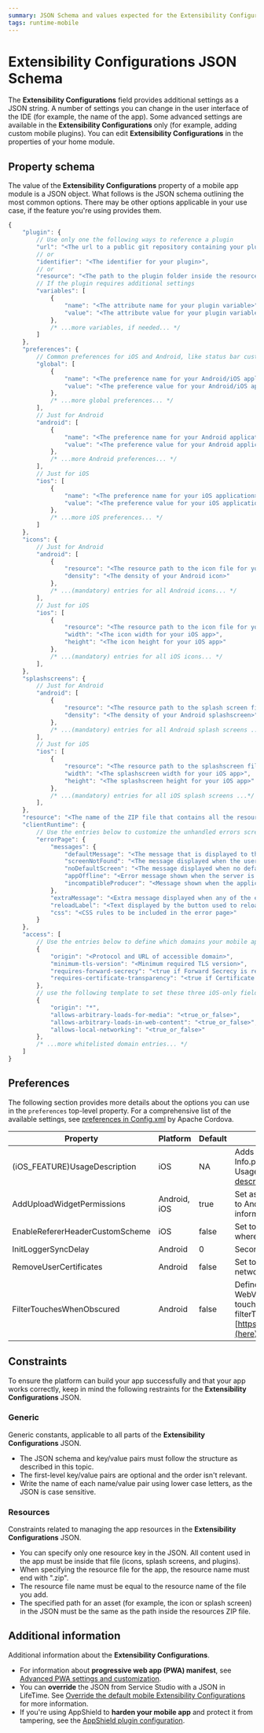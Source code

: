 ```yaml
---
summary: JSON Schema and values expected for the Extensibility Configurations property.
tags: runtime-mobile
---
```


# Extensibility Configurations JSON Schema

The **Extensibility Configurations** field provides additional settings as a JSON string. A number of settings you can change in the user interface of the IDE (for example, the name of the app). Some advanced settings are available in the **Extensibility Configurations** only (for example, adding custom mobile plugins). You can edit **Extensibility Configurations** in the properties of your home module.

## Property schema

The value of the **Extensibility Configurations** property of a mobile app module is a JSON object. What follows is the JSON schema outlining the most common options. There may be other options applicable in your use case, if the feature you're using provides them. 

```javascript 
{
    "plugin": {
        // Use only one the following ways to reference a plugin
        "url": "<The url to a public git repository containing your plugin>",
        // or
        "identifier": "<The identifier for your plugin>",
        // or
        "resource": "<The path to the plugin folder inside the resources file ZIP>",
        // If the plugin requires additional settings
        "variables": [
            {
                "name": "<The attribute name for your plugin variable>",
                "value": "<The attribute value for your plugin variable>"
            },
            /* ...more variables, if needed... */
        ]
    },
    "preferences": {
        // Common preferences for iOS and Android, like status bar customization settings
        "global": [
            {
                "name": "<The preference name for your Android/iOS application>",
                "value": "<The preference value for your Android/iOS application>"
            },
            /* ...more global preferences... */
        ],
        // Just for Android
        "android": [
            {
                "name": "<The preference name for your Android application>",
                "value": "<The preference value for your Android application>"
            },
            /* ...more Android preferences... */
        ],
        // Just for iOS
        "ios": [
            {
                "name": "<The preference name for your iOS application>",
                "value": "<The preference value for your iOS application>"
            },
            /* ...more iOS preferences... */
        ]
    },
    "icons": {
        // Just for Android
        "android": [
            {
                "resource": "<The resource path to the icon file for your Android app>",
                "density": "<The density of your Android icon>"
            },
            /* ...(mandatory) entries for all Android icons... */
        ],
        // Just for iOS
        "ios": [
            {
                "resource": "<The resource path to the icon file for your iOS app>",
                "width": "<The icon width for your iOS app>",
                "height": "<The icon height for your iOS app>"
            },
            /* ...(mandatory) entries for all iOS icons... */
        ],
    },
    "splashscreens": {
        // Just for Android
        "android": [
            {
                "resource": "<The resource path to the splash screen file for your Android app>",
                "density": "<The density of your Android splashscreen>"
            },
            /* ...(mandatory) entries for all Android splash screens ...*/
        ],
        // Just for iOS
        "ios": [
            {
                "resource": "<The resource path to the splashscreen file for your iOS app>",
                "width": "<The splashscreen width for your iOS app>",
                "height": "<The splashscreen height for your iOS app>"
            },
            /* ...(mandatory) entries for all iOS splash screens ...*/
        ],
    },
    "resource": "<The name of the ZIP file that contains all the resources you're using>",
    "clientRuntime": {
        // Use the entries below to customize the unhandled errors screen
        "errorPage": {
            "messages": {
                "defaultMessage": "<The message that is displayed to the user when a generic error occurs>",
                "screenNotFound": "<The message displayed when the user navigates to an inexistent screen>",
                "noDefaultScreen": "<The message displayed when no default screen was configured in the application>",
                "appOffline": "<Error message shown when the server is offline>",
                "incompatibleProducer": "<Message shown when the application uses an incompatible producer module>"
            },
            "extraMessage": "<Extra message displayed when any of the errors above occur>",
            "reloadLabel": "<Text displayed by the button used to reload the application>",
            "css": "<CSS rules to be included in the error page>"
        }
    },
    "access": [
        // Use the entries below to define which domains your mobile app can connect to
        {
            "origin": "<Protocol and URL of accessible domain>",
            "minimum-tls-version": "<Minimum required TLS version>",
            "requires-forward-secrecy": "<true if Forward Secrecy is required for this origin>",
            "requires-certificate-transparency": "<true if Certificate Transparency is required for this origin>"
        },
        // use the following template to set these three iOS-only fields
        {
            "origin": "*",
            "allows-arbitrary-loads-for-media": "<true_or_false>",
            "allows-arbitrary-loads-in-web-content": "<true_or_false>",
            "allows-local-networking": "<true_or_false>"
        },
        /* ...more whitelisted domain entries... */
    ]
}
```

## Preferences

The following section provides more details about the options you can use in the `preferences` top-level property. For a comprehensive list of the available settings, see [preferences in Config.xml](https://cordova.apache.org/docs/en/dev/config_ref/index.html#preference) by Apache Cordova. 

| Property                          | Platform | Default | Description |
| --------------------------------- | -------- | ------- | ----------- |
| (iOS_FEATURE)UsageDescription    | iOS        | NA       | Adds preferences that match the pattern of UsageDescription to the Info.plist file. For full list, see [Cocoa Keys](https://developer.apple.com/library/archive/documentation/General/Reference/InfoPlistKeyReference/Articles/CocoaKeys.html#//apple_ref/doc/uid/TP40009251-SW1) and filter by UsageDescription. For an example, see information about [iOS usage descriptions](https://success.outsystems.com/Support/Release_Notes/Mobile_Apps_Build_Service/MABS_Version_7.1#iOS_Usage_Descriptions) in the release notes. |
| AddUploadWidgetPermissions      | Android, iOS        | true       | Set as false to skip adding permissions required by the upload widget to AndroidManifest.xml and/or Info.plist. For an example, see information about [Upload widget permissions](https://success.outsystems.com/Support/Release_Notes/Mobile_Apps_Build_Service/MABS_Version_7.1#Upload_Widget_Permissions) in the release notes. |
| EnableRefererHeaderCustomScheme | iOS        | false       | Set to true to inject the `Referer: URL` in the requests of the native app, where `URL` is the app domain.         |
| InitLoggerSyncDelay             | Android        | 0       | Seconds to delay the logger synchronization after the initialization.         |
| RemoveUserCertificates          | Android        | false       | Set to true to remove user certificates from the trust anchors in network_security_config.xml.         |
| FilterTouchesWhenObscured | Android | false | Defines the value of the filterTouchesWhenObscured property of WebView on Android. Set to true to prevent the app from handling touches while obscured by other apps. Learn more about filterTouchesWhenObscured [https://developer.android.com/reference/android/view/View#security](here).|

## Constraints

To ensure the platform can build your app successfully and that your app works correctly, keep in mind the following restraints for the **Extensibility Configurations** JSON.

### Generic

Generic constants, applicable to all parts of the **Extensibility Configurations** JSON.

* The JSON schema and key/value pairs must follow the structure as described in this topic. 
* The first-level key/value pairs are optional and the order isn't relevant. 
* Write the name of each name/value pair using lower case letters, as the JSON is case sensitive. 

### Resources

Constraints related to managing the app resources in the **Extensibility Configurations** JSON.

* You can specify only one resource key in the JSON. All content used in the app must be inside that file (icons, splash screens, and plugins). 
* When specifying the resource file for the app, the resource name must end with ".zip". 
* The resource file name must be equal to the resource name of the file you add. 
* The specified path for an asset (for example, the icon or splash screen) in the JSON must be the same as the path inside the resources ZIP file.

## Additional information

Additional information about the **Extensibility Configurations**.

* For information about **progressive web app (PWA) manifest**, see [Advanced PWA settings and customization](../distribute-pwa/advanced.md).
* You can **override** the JSON from Service Studio with a JSON in LifeTime. See [Override the default mobile Extensibility Configurations](../../managing-the-applications-lifecycle/deploy-applications/override-extensibility-configurations.md) for more information.
* If you're using AppShield to **harden your mobile app** and protect it from tampering, see the [AppShield plugin configuration](../app-shield/intro.md#configuration).

